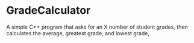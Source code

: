 # GradeCalculator
A simple C++ program that asks for an X number of student grades, then calculates the average, greatest grade, and lowest grade,
